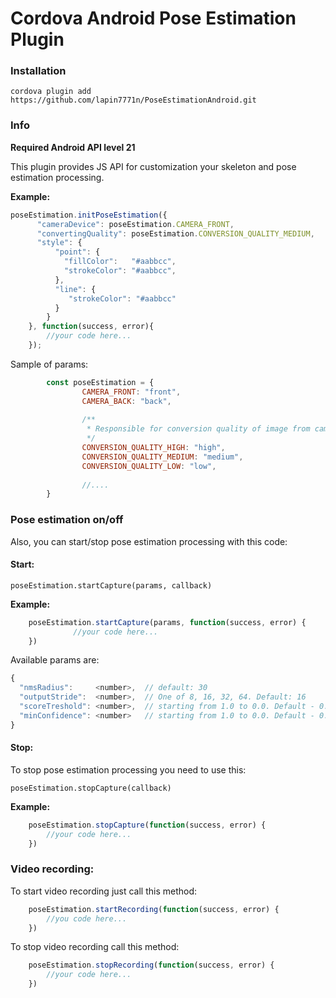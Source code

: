 # Cordova Android Pose Estimation Plugin

### Installation
`cordova plugin add https://github.com/lapin7771n/PoseEstimationAndroid.git`

### Info
**Required Android API level 21**

This plugin provides JS API for customization your skeleton and pose estimation processing.

**Example:**
```javascript
poseEstimation.initPoseEstimation({
      "cameraDevice": poseEstimation.CAMERA_FRONT,
      "convertingQuality": poseEstimation.CONVERSION_QUALITY_MEDIUM,
      "style": {
          "point": {
            "fillColor":   "#aabbcc",
            "strokeColor": "#aabbcc",
          },
          "line": {
             "strokeColor": "#aabbcc"
          }
        }
    }, function(success, error){
        //your code here...
    });
```
Sample of params:

```javascript
        const poseEstimation = {
                CAMERA_FRONT: "front",
                CAMERA_BACK: "back",
                
                /**
                 * Responsible for conversion quality of image from camera frames
                 */
                CONVERSION_QUALITY_HIGH: "high",
                CONVERSION_QUALITY_MEDIUM: "medium",
                CONVERSION_QUALITY_LOW: "low",
                
                //....
        }
```


### Pose estimation on/off

Also, you can start/stop pose estimation processing with this code: 

#### Start:
`poseEstimation.startCapture(params, callback)`

**Example:**

```javascript
    poseEstimation.startCapture(params, function(success, error) {
              //your code here...
    })
```

Available params are:
```javascript
{
  "nmsRadius":     <number>,  // default: 30
  "outputStride":  <number>,  // One of 8, 16, 32, 64. Default: 16
  "scoreTreshold": <number>,  // starting from 1.0 to 0.0. Default - 0.5;
  "minConfidence": <number>   // starting from 1.0 to 0.0. Default - 0.05;
}
```

#### Stop:
To stop pose estimation processing you need to use this:

`poseEstimation.stopCapture(callback)`

**Example:**

```javascript
    poseEstimation.stopCapture(function(success, error) {
        //your code here...      
    })
``` 


### Video recording:
To start video recording just call this method:

```javascript
    poseEstimation.startRecording(function(success, error) {
        //you code here...      
    })
```

To stop video recording call this method:

```javascript
    poseEstimation.stopRecording(function(success, error) {
        //your code here...      
    })
```
